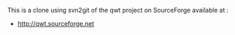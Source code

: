This is a clone using svn2git of the qwt project on SourceForge available at :
* http://qwt.sourceforge.net

